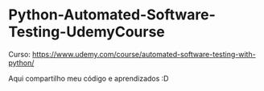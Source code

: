 # Python-Automated-Software-Testing-UdemyCourse

Curso: https://www.udemy.com/course/automated-software-testing-with-python/

Aqui compartilho meu código e aprendizados :D

